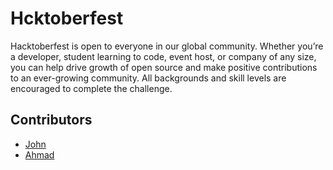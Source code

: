 # Hcktoberfest
Hacktoberfest is open to everyone in our global community. Whether you’re a developer, student learning to code, event host, or company of any size, you can help drive growth of open source and make positive contributions to an ever-growing community. All backgrounds and skill levels are encouraged to complete the challenge.

## Contributors
- [John](https://github.com/johnang-dev)
- [Ahmad](https://github.com/AhmdFarzki)

